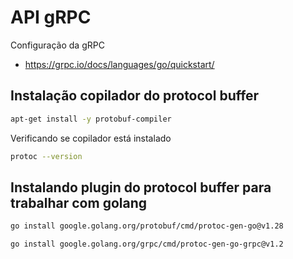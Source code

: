 # API gRPC

Configuração da gRPC
- https://grpc.io/docs/languages/go/quickstart/


## Instalação copilador do protocol buffer

```sh
apt-get install -y protobuf-compiler
```
Verificando se copilador está instalado
```sh
protoc --version
```

## Instalando plugin do protocol buffer para trabalhar com golang

```sh
go install google.golang.org/protobuf/cmd/protoc-gen-go@v1.28
```
```sh
go install google.golang.org/grpc/cmd/protoc-gen-go-grpc@v1.2
```